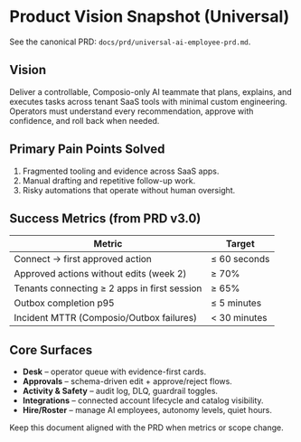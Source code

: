 # Product Vision Snapshot (Universal)

See the canonical PRD: `docs/prd/universal-ai-employee-prd.md`.

## Vision

Deliver a controllable, Composio-only AI teammate that plans, explains, and executes
tasks across tenant SaaS tools with minimal custom engineering. Operators must understand
every recommendation, approve with confidence, and roll back when needed.

## Primary Pain Points Solved

1. Fragmented tooling and evidence across SaaS apps.
2. Manual drafting and repetitive follow-up work.
3. Risky automations that operate without human oversight.

## Success Metrics (from PRD v3.0)

| Metric | Target |
|--------|--------|
| Connect → first approved action | ≤ 60 seconds |
| Approved actions without edits (week 2) | ≥ 70% |
| Tenants connecting ≥ 2 apps in first session | ≥ 65% |
| Outbox completion p95 | ≤ 5 minutes |
| Incident MTTR (Composio/Outbox failures) | < 30 minutes |

## Core Surfaces

- **Desk** – operator queue with evidence-first cards.
- **Approvals** – schema-driven edit + approve/reject flows.
- **Activity & Safety** – audit log, DLQ, guardrail toggles.
- **Integrations** – connected account lifecycle and catalog visibility.
- **Hire/Roster** – manage AI employees, autonomy levels, quiet hours.

Keep this document aligned with the PRD when metrics or scope change.
